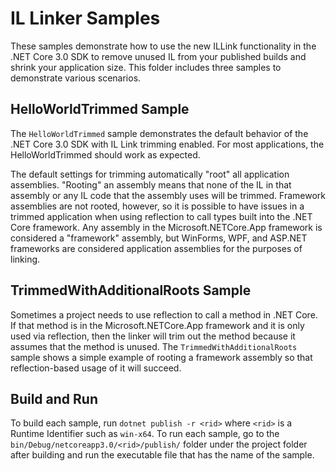 # IL Linker Samples

These samples demonstrate how to use the new ILLink functionality in the .NET Core 3.0 SDK to remove unused IL from your published builds and shrink your application size. This folder includes three samples to demonstrate various scenarios.

## HelloWorldTrimmed Sample

The `HelloWorldTrimmed` sample demonstrates the default behavior of the .NET Core 3.0 SDK with IL Link trimming enabled. For most applications, the HelloWorldTrimmed should work as expected.

The default settings for trimming automatically "root" all application assemblies. "Rooting" an assembly means that none of the IL in that assembly or any IL code that the assembly uses will be trimmed. Framework assemblies are not rooted, however, so it is possible to have issues in a trimmed application when using reflection to call types built into the .NET Core framework. Any assembly in the Microsoft.NETCore.App framework is considered a "framework" assembly, but WinForms, WPF, and ASP.NET frameworks are considered application assemblies for the purposes of linking.

## TrimmedWithAdditionalRoots Sample

Sometimes a project needs to use reflection to call a method in .NET Core. If that method is in the Microsoft.NETCore.App framework and it is only used via reflection, then the linker will trim out the method because it assumes that the method is unused. The `TrimmedWithAdditionalRoots` sample shows a simple example of rooting a framework assembly so that reflection-based usage of it will succeed.

## Build and Run

To build each sample, run `dotnet publish -r <rid>` where `<rid>` is a Runtime Identifier such as `win-x64`. To run each sample, go to the `bin/Debug/netcoreapp3.0/<rid>/publish/` folder under the project folder after building and run the executable file that has the name of the sample.
